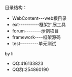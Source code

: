 目录结构：
* WebContent---web根目录
* ext----------框架扩展工具
* forum--------示例项目
* framework----框架源码
* test---------单元测试

by li
* QQ:416133823
* QQ群:254860190